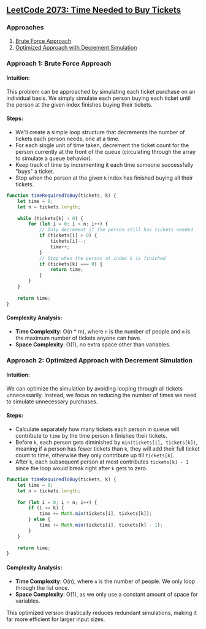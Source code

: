 ## [LeetCode 2073: Time Needed to Buy Tickets](https://leetcode.com/problems/time-needed-to-buy-tickets/)

### Approaches
1. [Brute Force Approach](#approach-1-brute-force-approach)
2. [Optimized Approach with Decrement Simulation](#approach-2-optimized-approach-with-decrement-simulation)

### Approach 1: Brute Force Approach
#### Intuition:
This problem can be approached by simulating each ticket purchase on an individual basis. We simply simulate each person buying each ticket until the person at the given index finishes buying their tickets.

#### Steps:
- We'll create a simple loop structure that decrements the number of tickets each person needs, one at a time.
- For each single unit of time taken, decrement the ticket count for the person currently at the front of the queue (circulating through the array to simulate a queue behavior).
- Keep track of time by incrementing it each time someone successfully "buys" a ticket.
- Stop when the person at the given `k` index has finished buying all their tickets.

```javascript
function timeRequiredToBuy(tickets, k) {
    let time = 0;
    let n = tickets.length;
    
    while (tickets[k] > 0) {
        for (let i = 0; i < n; i++) {
            // Only decrement if the person still has tickets needed
            if (tickets[i] > 0) {
                tickets[i]--;
                time++;
            }
            // Stop when the person at index k is finished
            if (tickets[k] === 0) {
                return time;
            }
        }
    }
    
    return time;
}
```

#### Complexity Analysis:
- **Time Complexity**: O(n * m), where `n` is the number of people and `m` is the maximum number of tickets anyone can have.
- **Space Complexity**: O(1), no extra space other than variables.

### Approach 2: Optimized Approach with Decrement Simulation
#### Intuition:
We can optimize the simulation by avoiding looping through all tickets unnecessarily. Instead, we focus on reducing the number of times we need to simulate unnecessary purchases.

#### Steps:
- Calculate separately how many tickets each person in queue will contribute to `time` by the time person `k` finishes their tickets.
- Before `k`, each person gets diminished by `min(tickets[i], tickets[k])`, meaning if a person has fewer tickets than `k`, they will add their full ticket count to time, otherwise they only contribute up till `tickets[k]`.
- After `k`, each subsequent person at most contributes `tickets[k] - 1` since the loop would break right after `k` gets to zero.

```javascript
function timeRequiredToBuy(tickets, k) {
    let time = 0;
    let n = tickets.length;
    
    for (let i = 0; i < n; i++) {
        if (i <= k) {
            time += Math.min(tickets[i], tickets[k]);
        } else {
            time += Math.min(tickets[i], tickets[k] - 1);
        }
    }
    
    return time;
}
```

#### Complexity Analysis:
- **Time Complexity**: O(n), where `n` is the number of people. We only loop through the list once.
- **Space Complexity**: O(1), as we only use a constant amount of space for variables.

This optimized version drastically reduces redundant simulations, making it far more efficient for larger input sizes.

